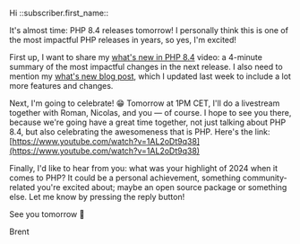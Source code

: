 Hi ::subscriber.first_name::

It's almost time: PHP 8.4 releases tomorrow! I personally think this is one of the most impactful PHP releases in years, so yes, I'm excited! 

First up, I want to share my [what's new in PHP 8.4](https://www.youtube.com/watch?v=mokBtjyT8fo) video: a 4-minute summary of the most impactful changes in the next release. I also need to mention my [what's new blog post](https://stitcher.io/blog/new-in-php-84), which I updated last week to include a lot more features and changes.

Next, I'm going to celebrate! 😁 Tomorrow at 1PM CET, I'll do a livestream together with Roman, Nicolas, and you — of course. I hope to see you there, because we're going have a great time together, not just talking about PHP 8.4, but also celebrating the awesomeness that is PHP. Here's the link: [https://www.youtube.com/watch?v=1AL2oDt9q38](https://www.youtube.com/watch?v=1AL2oDt9q38)

Finally, I'd like to hear from you: what was your highlight of 2024 when it comes to PHP? It could be a personal achievement, something community-related you're excited about; maybe an open source package or something else. Let me know by pressing the reply button!

See you tomorrow 👋

Brent